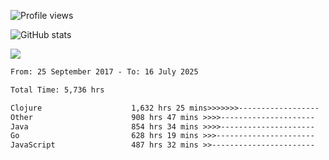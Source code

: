 ![Profile views](https://komarev.com/ghpvc/?username=liuchong)

![GitHub stats](https://github-readme-stats.vercel.app/api?username=liuchong&show_icons=true)

<img src="https://cr-skills-chart-widget.azurewebsites.net/api/api?username=liuchong&skills=Java,JavaScript,Python,Go,Rust,Zig&show-other-skills=true"/>

<!--START_SECTION:waka-->

```txt
From: 25 September 2017 - To: 16 July 2025

Total Time: 5,736 hrs

Clojure                    1,632 hrs 25 mins>>>>>>>------------------   28.46 %
Other                      908 hrs 47 mins >>>>---------------------   15.84 %
Java                       854 hrs 34 mins >>>>---------------------   14.90 %
Go                         628 hrs 19 mins >>>----------------------   10.95 %
JavaScript                 487 hrs 32 mins >>-----------------------   08.50 %
```

<!--END_SECTION:waka-->
